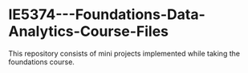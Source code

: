 # IE5374---Foundations-Data-Analytics-Course-Files
This repository consists of mini projects implemented while taking the foundations course.
